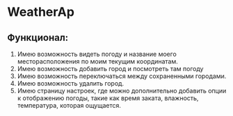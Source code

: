 # WeatherAp

## Функционал:

1. Имею возможность видеть погоду и название моего месторасположения по моим текущим координатам.
2. Имею возможность добавить город и посмотреть там погоду
3. Имею возможность переключаться между сохраненными городами.
4. Имею возможность удалить город.
5. Имею страницу настроек, где можно дополнительно добавить опции к отображению погоды, такие как время заката, влажность, температура, которая ощущается.